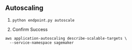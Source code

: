 
## Autoscaling

1. `python endpoint.py autoscale`

2. Confirm Success

```
aws application-autoscaling describe-scalable-targets \
  --service-namespace sagemaker
```